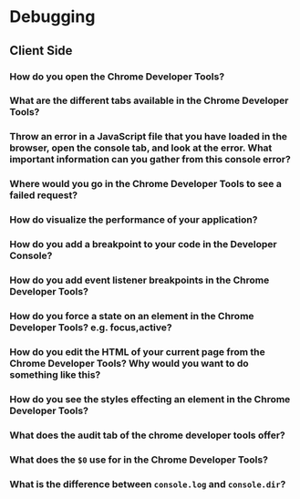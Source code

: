 # Debugging

## Client Side

### How do you open the Chrome Developer Tools?

### What are the different tabs available in the Chrome Developer Tools? 

### Throw an error in a JavaScript file that you have loaded in the browser, open the console tab, and look at the error. What important information can you gather from this console error?

### Where would you go in the Chrome Developer Tools to see a failed request?

### How do visualize the performance of your application?

### How do you add a breakpoint to your code in the Developer Console?

### How do you add event listener breakpoints in the Chrome Developer Tools?

### How do you force a state on an element in the Chrome Developer Tools? e.g. focus,active?

### How do you edit the HTML of your current page from the Chrome Developer Tools? Why would you want to do something like this?

### How do you see the styles effecting an element in the Chrome Developer Tools?

### What does the audit tab of the chrome developer tools offer?

### What does the `$0` use for in the Chrome Developer Tools?

### What is the difference between `console.log` and `console.dir`?

